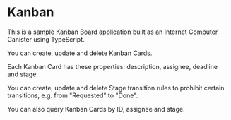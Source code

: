 # Kanban

This is a sample Kanban Board application built as an Internet Computer Canister using TypeScript.

You can create, update and delete Kanban Cards.

Each Kanban Card has these properties: description, assignee, deadline and stage.

You can create, update and delete Stage transition rules to prohibit certain transitions, e.g. from "Requested" to "Done".

You can also query Kanban Cards by ID, assignee and stage.
